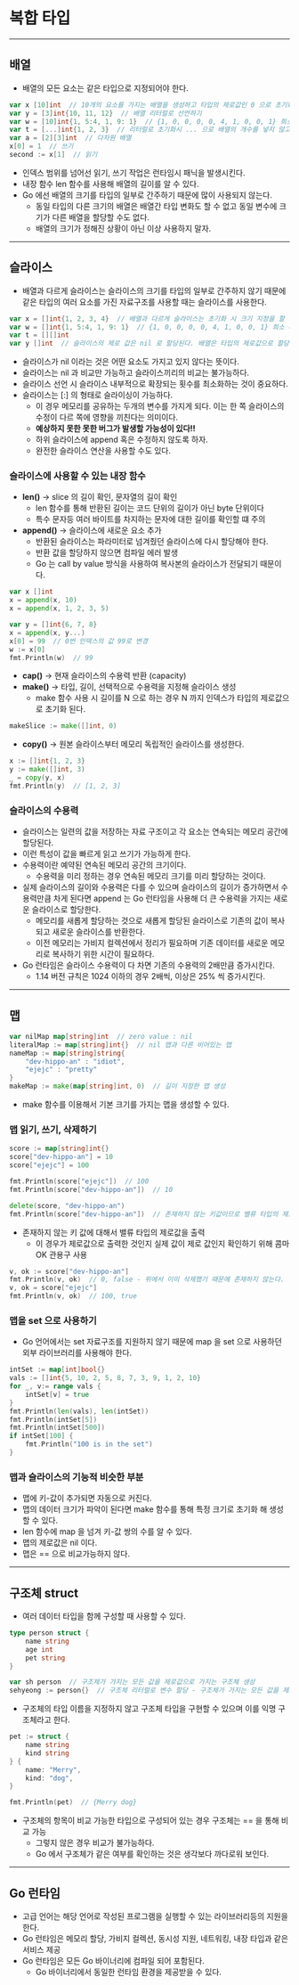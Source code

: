 # 복합 타입
***
## 배열
- 배열의 모든 요소는 같은 타입으로 지정되어야 한다.
```go
var x [10]int  // 10개의 요소를 가지는 배열을 생성하고 타입의 제로값인 0 으로 초기화 된다.
var y = [3]int{10, 11, 12}  // 배열 리터럴로 선언하기
var w = [10]int{1, 5:4, 1, 9: 1}  // {1, 0, 0, 0, 0, 4, 1, 0, 0, 1} 희소 배열 만들기
var t = [...]int{1, 2, 3}  // 리터럴로 초기화시 ... 으로 배열의 개수를 넣지 않고 초기화
var a = [2][3]int  // 다차원 배열
x[0] = 1  // 쓰기
second := x[1]  // 읽기
```
- 인덱스 범위를 넘어선 읽기, 쓰기 작업은 런타임시 패닉을 발생시킨다.
- 내장 함수 len 함수를 사용해 배열의 길이를 알 수 있다.
- Go 에선 배열의 크기를 타입의 일부로 간주하기 때문에 많이 사용되지 않는다. 
  - 동일 타입의 다른 크기의 배열은 배열간 타입 변화도 할 수 없고 동일 변수에 크기가 다른 배열을 할당할 수도 없다.
  - 배열의 크기가 정해진 상황이 아닌 이상 사용하지 말자.
***
## 슬라이스
- 배열과 다르게 슬라이스는 슬라이스의 크기를 타입의 일부로 간주하지 않기 때문에 같은 타입의 여러 요소를 가진 자료구조를 사용할 때는 슬라이스를 사용한다.
```go
var x = []int{1, 2, 3, 4}  // 배열과 다르게 슬라이스는 초기화 시 크기 지정을 할 필요가 없다.
var w = []int{1, 5:4, 1, 9: 1}  // {1, 0, 0, 0, 0, 4, 1, 0, 0, 1} 희소 배열 만들기
var t = [][]int
var y []int  // 슬라이스의 제로 값은 nil 로 할당된다. 배열은 타입의 제로값으로 할당되지만 슬라이스는 타입의 제로값이 아닌 nil 로 할당된다.
```
- 슬라이스가 nil 이라는 것은 어떤 요소도 가지고 있지 않다는 뜻이다.
- 슬라이스는 nil 과 비교만 가능하고 슬라이스끼리의 비교는 불가능하다.
- 슬라이스 선언 시 슬라이스 내부적으로 확장되는 횟수를 최소화하는 것이 중요하다.
- 슬라이스는 [:] 의 형태로 슬라이싱이 가능하다.
  - 이 경우 메모리를 공유하는 두개의 변수를 가지게 되다. 이는 한 쪽 슬라이스의 수정이 다르 쪽에 영향을 끼친다는 의미이다.
  - **예상하지 못한 못한 버그가 발생할 가능성이 있다!!**
  - 하위 슬라이스에 append 혹은 수정하지 않도록 하자.
  - 완전한 슬라이스 연산을 사용할 수도 있다.

### 슬라이스에 사용할 수 있는 내장 함수
- **len()** -> slice 의 길이 확인, 문자열의 길이 확인 
  - len 함수를 통해 반환된 길이는 코드 단위의 길이가 아닌 byte 단위이다
  - 특수 문자등 여러 바이트를 차지하는 문자에 대한 길이를 확인할 떄 주의
- **append()** -> 슬라이스에 새로운 요소 추가
  - 반환된 슬라이스는 파라미터로 넘겨줬던 슬라이스에 다시 할당해야 한다.
  - 반환 값을 할당하지 않으면 컴파일 에러 발생
  - Go 는 call by value 방식을 사용하여 복사본의 슬라이스가 전달되기 때문이다.
```go
var x []int
x = append(x, 10)
x = append(x, 1, 2, 3, 5)

var y = []int{6, 7, 8}
x = append(x, y...)
x[0] = 99  // 0번 인덱스의 값 99로 변경
w := x[0]
fmt.Println(w)  // 99
```
- **cap()** -> 현재 슬라이스의 수용력 반환 (capacity)
- **make()** -> 타입, 길이, 선택적으로 수용력을 지정해 슬라이스 생성
  - make 함수 사용 시 길이를 N 으로 하는 경우 N 까지 인덱스가 타입의 제로값으로 초기화 된다.
```go
makeSlice := make([]int, 0)
```
- **copy()** -> 원본 슬라이스부터 메모리 독립적인 슬라이스를 생성한다.
```go
x := []int{1, 2, 3}
y := make([]int, 3)
_ = copy(y, x)
fmt.Println(y)  // [1, 2, 3]
```
### 슬라이스의 수용력
- 슬라이스는 일련의 값을 저장하는 자료 구조이고 각 요소는 연속되는 메모리 공간에 할당된다.
- 이런 특성이 값을 빠르게 읽고 쓰기가 가능하게 한다.
- 수용력이란 예약된 연속된 메모리 공간의 크기이다.
  - 수용력을 미리 정하는 경우 연속된 메모리 크기를 미리 할당하는 것이다.
- 실제 슬라이스의 길이와 수용력은 다를 수 있으며 슬라이스의 길이가 증가하면서 수용력만큼 차게 된다면 append 는 Go 런타임을 사용해 더 큰 수용력을 가지는 새로운 슬라이스로 할당한다.
  - 메모리를 새롭게 할당하는 것으로 새롭게 할당된 슬라이스로 기존의 값이 복사되고 새로운 슬라이스를 반환한다.
  - 이전 메모리는 가비지 컬렉션에서 정리가 필요하며 기존 데이터를 새로운 메모리로 복사하기 위한 시간이 필요하다.
- Go 런타임은 슬라이스 수용력이 다 차면 기존의 수용력의 2배만큼 증가시킨다.
  - 1.14 버전 규칙은 1024 이하의 경우 2배씩, 이상은 25% 씩 증가시킨다.
***
## 맵
```go
var nilMap map[string]int  // zero value : nil
literalMap := map[string]int{}  // nil 맵과 다른 비어있는 맵
nameMap := map[string]string{
	"dev-hippo-an" : "idiot",
	"ejejc" : "pretty"
}
makeMap := make(map[string]int, 0)  // 길이 지정한 맵 생성
```
- make 함수를 이용해서 기본 크기를 가지는 맵을 생성할 수 있다.
### 맵 읽기, 쓰기, 삭제하기
```go
score := map[string]int{}
score["dev-hippo-an"] = 10
score["ejejc"] = 100

fmt.Println(score["ejejc"])  // 100
fmt.Println(score["dev-hippo-an"])  // 10

delete(score, "dev-hippo-an")
fmt.Println(score["dev-hippo-an"])  // 존재하지 않는 키값이므로 밸류 타입의 제로값 출력 - 0
```
- 존재하지 않는 키 값에 대해서 밸류 타입의 제로값을 출력
  - 이 경우가 제로값으로 출력한 것인지 실제 값이 제로 값인지 확인하기 위해 콤마 OK 관용구 사용
```go
v, ok := score["dev-hippo-an"]
fmt.Println(v, ok)  // 0, false - 위에서 이미 삭제했기 때문에 존재하지 않는다.
v, ok = score["ejejc"]
fmt.Println(v, ok)  // 100, true
```

### 맵을 set 으로 사용하기
- Go 언어에서는 set 자료구조를 지원하지 않기 때문에 map 을 set 으로 사용하던 외부 라이브러리를 사용해야 한다.
```go
intSet := map[int]bool{}
vals := []int{5, 10, 2, 5, 8, 7, 3, 9, 1, 2, 10}
for _, v:= range vals {
	intSet[v] = true
}
fmt.Println(len(vals), len(intSet))
fmt.Println(intSet[5])
fmt.Println(intSet[500])
if intSet[100] {
	fmt.Println("100 is in the set")
}
```
### 맵과 슬라이스의 기능적 비슷한 부분
- 맵에 키-값이 추가되면 자동으로 커진다.
- 맵의 데이터 크기가 파악이 된다면 make 함수를 통해 특정 크기로 초기화 해 생성할 수 있다.
- len 함수에 map 을 넘겨 키-값 쌍의 수를 알 수 있다.
- 맵의 제로값은 nil 이다.
- 맵은 == 으로 비교가능하지 않다.
***
## 구조체 struct
- 여러 데이터 타입을 함께 구성할 때 사용할 수 있다.
```go
type person struct {
	name string
	age int
	pet string
}

var sh person  // 구조체가 가지는 모든 값을 제로값으로 가지는 구조체 생성
sehyeong := person{}  // 구조체 리터럴로 변수 할당 - 구조체가 가지는 모든 값을 제로값으로 가지는 구조체 생성
```
- 구조체의 타입 이름을 지정하지 않고 구조체 타입을 구현할 수 있으며 이를 익명 구조체라고 한다.
```go
pet := struct {
	name string
	kind string
} {
	name: "Merry",
	kind: "dog",
}

fmt.Println(pet)  // {Merry dog}
```
- 구조체의 항목이 비교 가능한 타입으로 구성되어 있는 경우 구조체는 == 을 통해 비교 가능
  - 그렇지 않은 경우 비교가 불가능하다.
  - Go 에서 구조체가 같은 여부를 확인하는 것은 생각보다 까다로워 보인다.
***
## Go 런타임
- 고급 언어는 해당 언어로 작성된 프로그램을 실행할 수 있는 라이브러리등의 지원을 한다.
- Go 런타임은 메모리 할당, 가비지 컬렉션, 동시성 지원, 네트워킹, 내장 타입과 같은 서비스 제공
- Go 런타임은 모든 Go 바이너리에 컴파일 되어 포함된다.
  - Go 바이너리에서 동일한 런타임 환경을 제공받을 수 있다.
